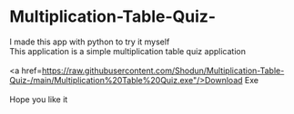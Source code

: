 # Multiplication-Table-Quiz-
I made this app with python to try it myself<br>
This application is a simple multiplication table quiz application<br><br>
<a href=https://raw.githubusercontent.com/Shodun/Multiplication-Table-Quiz-/main/Multiplication%20Table%20Quiz.exe"/>Download Exe </a><br><br>
Hope you like it
